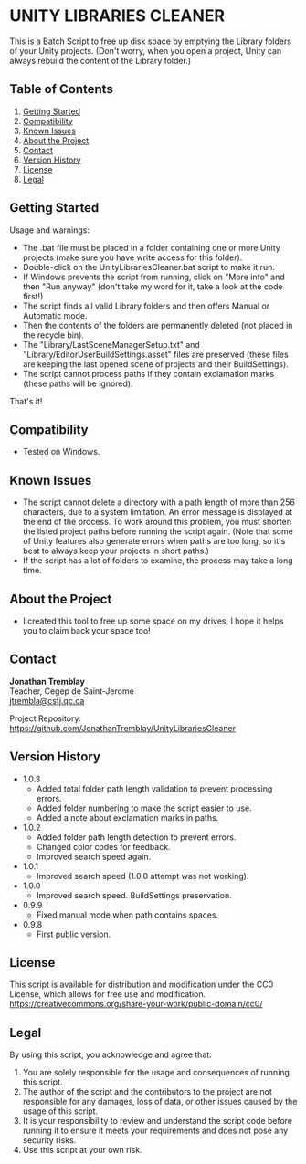 # UNITY LIBRARIES CLEANER

This is a Batch Script to free up disk space by emptying the Library folders of your Unity projects.
(Don't worry, when you open a project, Unity can always rebuild the content of the Library folder.)

## Table of Contents

1. [Getting Started](#getting-started)
2. [Compatibility](#compatibility)
3. [Known Issues](#known-issues)
4. [About the Project](#about-the-project)
5. [Contact](#contact)
6. [Version History](#version-history)
7. [License](#license)
8. [Legal](#legal)

## Getting Started

 Usage and warnings:
 * The .bat file must be placed in a folder containing one or more Unity projects (make sure you have write access for this folder).
 * Double-click on the UnityLibrariesCleaner.bat script to make it run.
 * If Windows prevents the script from running, click on "More info" and then "Run anyway" (don't take my word for it, take a look at the code first!)
 * The script finds all valid Library folders and then offers Manual or Automatic mode.
 * Then the contents of the folders are permanently deleted (not placed in the recycle bin).
 * The "Library/LastSceneManagerSetup.txt" and "Library/EditorUserBuildSettings.asset" files are preserved (these files are keeping the last opened scene of projects and their BuildSettings). 
 * The script cannot process paths if they contain exclamation marks (these paths will be ignored).
 
 That's it!

## Compatibility

* Tested on Windows.

## Known Issues

* The script cannot delete a directory with a path length of more than 256 characters, due to a system limitation. An error message is displayed at the end of the process. To work around this problem, you must shorten the listed project paths before running the script again. (Note that some of Unity features also generate errors when paths are too long, so it's best to always keep your projects in short paths.)
* If the script has a lot of folders to examine, the process may take a long time.

## About the Project

* I created this tool to free up some space on my drives, I hope it helps you to claim back your space too!

## Contact

**Jonathan Tremblay**  
Teacher, Cegep de Saint-Jerome  
jtrembla@cstj.qc.ca

Project Repository: https://github.com/JonathanTremblay/UnityLibrariesCleaner 

## Version History

* 1.0.3
    * Added total folder path length validation to prevent processing errors.
    * Added folder numbering to make the script easier to use.
    * Added a note about exclamation marks in paths.
* 1.0.2
    * Added folder path length detection to prevent errors.
    * Changed color codes for feedback.
    * Improved search speed again.
* 1.0.1
    * Improved search speed (1.0.0 attempt was not working).
* 1.0.0
    * Improved search speed. BuildSettings preservation.
* 0.9.9
    * Fixed manual mode when path contains spaces.
* 0.9.8
    * First public version.

## License

This script is available for distribution and modification under the CC0 License, which allows for free use and modification.  
https://creativecommons.org/share-your-work/public-domain/cc0/

## Legal

By using this script, you acknowledge and agree that:

1. You are solely responsible for the usage and consequences of running this script.
2. The author of the script and the contributors to the project are not responsible for any damages, loss of data, or other issues caused by the usage of this script.
3. It is your responsibility to review and understand the script code before running it to ensure it meets your requirements and does not pose any security risks.
4. Use this script at your own risk.